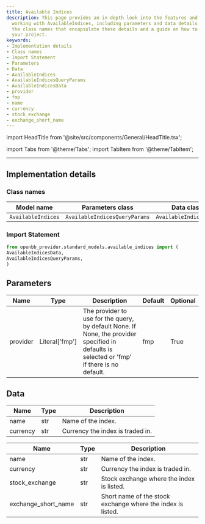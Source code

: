 ```yaml
---
title: Available Indices
description: This page provides an in-depth look into the features and details of
  working with AvailableIndices, including parameters and data details. It also provides
  the class names that encapsulate these details and a guide on how to use them in
  your project.
keywords:
- Implementation details
- Class names
- Import Statement
- Parameters
- Data
- AvailableIndices
- AvailableIndicesQueryParams
- AvailableIndicesData
- provider
- fmp
- name
- currency
- stock_exchange
- exchange_short_name
---
```


import HeadTitle from '@site/src/components/General/HeadTitle.tsx';

<HeadTitle title="Available Indices - Data_Models | OpenBB Platform Docs" />


import Tabs from '@theme/Tabs';
import TabItem from '@theme/TabItem';


---

## Implementation details

### Class names

| Model name | Parameters class | Data class |
| ---------- | ---------------- | ---------- |
| `AvailableIndices` | `AvailableIndicesQueryParams` | `AvailableIndicesData` |

### Import Statement

```python
from openbb_provider.standard_models.available_indices import (
AvailableIndicesData,
AvailableIndicesQueryParams,
)
```

## Parameters

<Tabs>
<TabItem value="standard" label="Standard">

| Name | Type | Description | Default | Optional |
| ---- | ---- | ----------- | ------- | -------- |
| provider | Literal['fmp'] | The provider to use for the query, by default None. If None, the provider specified in defaults is selected or 'fmp' if there is no default. | fmp | True |
</TabItem>

</Tabs>

## Data

<Tabs>
<TabItem value="standard" label="Standard">

| Name | Type | Description |
| ---- | ---- | ----------- |
| name | str | Name of the index. |
| currency | str | Currency the index is traded in. |
</TabItem>

<TabItem value='fmp' label='fmp'>

| Name | Type | Description |
| ---- | ---- | ----------- |
| name | str | Name of the index. |
| currency | str | Currency the index is traded in. |
| stock_exchange | str | Stock exchange where the index is listed. |
| exchange_short_name | str | Short name of the stock exchange where the index is listed. |
</TabItem>

</Tabs>
